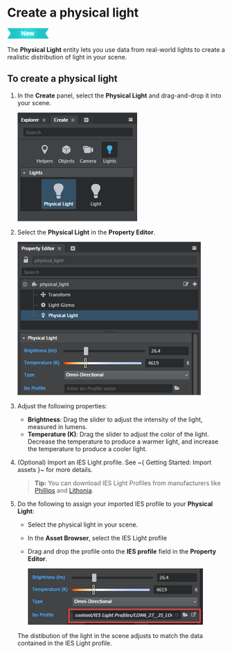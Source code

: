 # Create a physical light

[![NEW](../../../images/new.png "What else is new in v1.9?")](../../../release_notes/readme_1.9.html)

The **Physical Light** entity lets you use data from real-world lights to create a realistic distribution of light in your scene.

## To create a physical light

1. In the **Create** panel, select the **Physical Light** and drag-and-drop it into your scene.

	![](../../../images/physical_light_create.png)

2. Select the **Physical Light** in the **Property Editor**.

	![](../../../images/physical_light_property_ed.png)

3. Adjust the following properties:
  	- **Brightness**: Drag the slider to adjust the intensity of the light, measured in lumens.
  	- **Temperature (K)**: Drag the slider to adjust the color of the light. Decrease the temperature to produce a warmer light, and increase the temperature to produce a cooler light.

4. (Optional) Import an IES Light profile. See ~{ Getting Started: Import assets }~ for more details.

	>**Tip:** You can download IES Light Profiles from manufacturers like [Phillips](http://www.usa.lighting.philips.com/support/support/literature/photometric-data) and [Lithonia](http://lithonia.com/photometrics.aspx).

5. Do the following to assign your imported IES profile to your **Physical Light**:
  	- Select the physical light in your scene.
  	- In the **Asset Browser**, select the IES Light profile
  	- Drag and drop the profile onto the **IES profile** field in the **Property Editor**.

  		![](../../../images/physical_light_property_ed_ies.png)

  	The distibution of the light in the scene adjusts to match the data contained in the IES Light profile.
